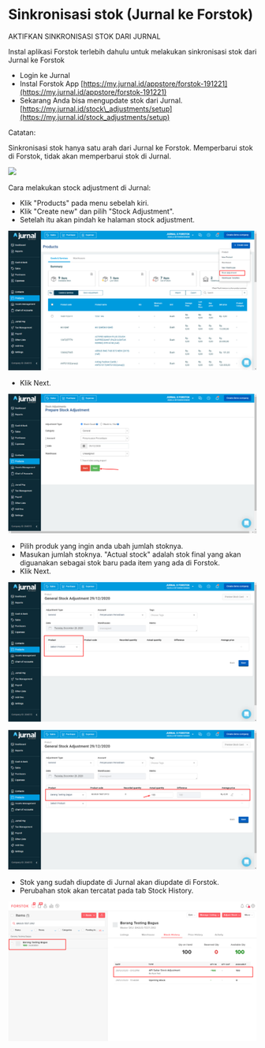 # Sinkronisasi stok \(Jurnal ke Forstok\)

AKTIFKAN SINKRONISASI STOK DARI JURNAL

Instal aplikasi Forstok terlebih dahulu untuk melakukan sinkronisasi stok dari Jurnal ke Forstok

* Login ke Jurnal 
* Instal Forstok App [https://my.jurnal.id/appstore/forstok-191221](https://my.jurnal.id/appstore/forstok-191221)
* Sekarang Anda bisa mengupdate stok dari Jurnal. [https://my.jurnal.id/stock\_adjustments/setup](https://my.jurnal.id/stock_adjustments/setup)

Catatan: 

Sinkronisasi stok hanya satu arah dari Jurnal ke Forstok. Memperbarui stok di Forstok, tidak akan memperbarui stok di Jurnal.

![](https://lh4.googleusercontent.com/s-qk55n2qaVThrjPYVAW_53xqS9uF0lxg3LepelY864t-ZJUM1_XDVc91fqCoCrGeA1GZsIJuvCRs0evrFq7ozf4Ik4lRNqfx9q1uq76ZjcZT42NdTv5-23li0oOLV9GmnXrfRRgoKQ)

Cara melakukan stock adjustment di Jurnal:

* Klik "Products" pada menu sebelah kiri.
* Klik "Create new" dan pilih "Stock Adjustment".
* Setelah itu akan pindah ke halaman stock adjustment.

![](../../../.gitbook/assets/image-20201229-055839.png)

* Klik Next.

![](../../../.gitbook/assets/image-20201229-060041.png)

* Pilih produk yang ingin anda ubah jumlah stoknya.
* Masukan jumlah stoknya. "Actual stock" adalah stok final yang akan diguanakan sebagai stok baru pada item yang ada di Forstok.
* Klik Next.

![](../../../.gitbook/assets/image-20201229-060159%20%281%29.png)

![](../../../.gitbook/assets/image-20201229-060258.png)

* Stok yang sudah diupdate di Jurnal akan diupdate di Forstok.
* Perubahan stok akan tercatat pada tab Stock History.

![](../../../.gitbook/assets/image-20201229-060433.png)

